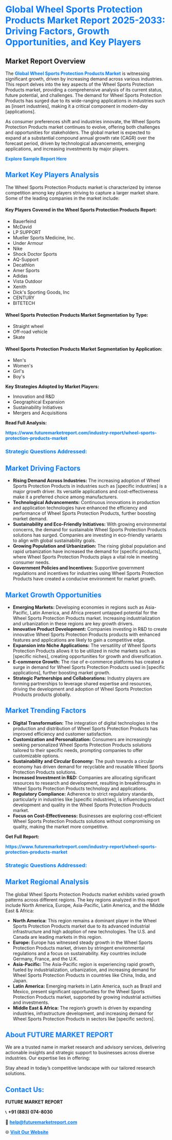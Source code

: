 <h1 style="color: #007BFF;">Global Wheel Sports Protection Products Market Report 2025-2033: Driving Factors, Growth Opportunities, and Key Players</h1>

<section id="overview">
<h2>Market Report Overview</h2>
<p>The <a href="https://www.futuremarketreport.com/industry-report/wheel-sports-protection-products-market" style="color: #007BFF; text-decoration: none;"><strong>Global Wheel Sports Protection Products Market</strong></a> is witnessing significant growth, driven by increasing demand across various industries. This report delves into the key aspects of the Wheel Sports Protection Products market, providing a comprehensive analysis of its current status, future potential, and challenges. The demand for Wheel Sports Protection Products has surged due to its wide-ranging applications in industries such as [insert industries], making it a critical component in modern-day [applications].</p>
<p>As consumer preferences shift and industries innovate, the Wheel Sports Protection Products market continues to evolve, offering both challenges and opportunities for stakeholders. The global market is expected to expand at a substantial compound annual growth rate (CAGR) over the forecast period, driven by technological advancements, emerging applications, and increasing investments by major players.</p>
</section>

<section id="overview">
<p><a href="https://www.futuremarketreport.com/request-sample/reportId=43199" style="color: #007BFF; text-decoration: none;"><strong>Explore Sample Report Here</strong></a></p>
</section>

<section id="key-players">
<h2 style="color: #007BFF;">Market Key Players Analysis</h2>
<p>The Wheel Sports Protection Products market is characterized by intense competition among key players striving to capture a larger market share. Some of the leading companies in the market include:</p>
<h4>Key Players Covered in the Wheel Sports Protection Products Report:</h4>
<ul><li>Bauerfeind</li><li>McDavid</li><li>LP SUPPORT</li><li>Mueller Sports Medicine, Inc.</li><li>Under Armour</li><li>Nike</li><li>Shock Doctor Sports</li><li>AQ-Support</li><li>Decathlon</li><li>Amer Sports</li><li>Adidas</li><li>Vista Outdoor</li><li>Xenith</li><li>Dick&#039;s Sporting Goods, Inc</li><li>CENTURY</li><li>BITETECH</li></ul>
<h4>Wheel Sports Protection Products Market Segmentation by Type:</h4>
<ul><li>Straight wheel</li><li>Off-road vehicle</li><li>Skate</li></ul>

<h4>Wheel Sports Protection Products Market Segmentation by Application:</h4>
<ul><li>Men&#039;s</li><li>Women&#039;s</li><li>Girl&#039;s</li><li>Boy&#039;s</li></ul>
<p><strong>Key Strategies Adopted by Market Players:</strong></p>
<ul>
<li>Innovation and R&D</li>
<li>Geographical Expansion</li>
<li>Sustainability Initiatives</li>
<li>Mergers and Acquisitions</li>
</ul>
</section>

<section>
<p><strong>Read Full Analysis: </strong></p><a href="https://www.futuremarketreport.com/industry-report/wheel-sports-protection-products-market" style="color: #007BFF; text-decoration: none;"><strong>https://www.futuremarketreport.com/industry-report/wheel-sports-protection-products-market</strong></a>
<h3 style="color: #007BFF;">Strategic Questions Addressed:</h3>
</section>

<section id="driving-factors">
<h2 style="color: #007BFF;">Market Driving Factors</h2>
<ul>
<li><strong>Rising Demand Across Industries:</strong> The increasing adoption of Wheel Sports Protection Products in industries such as [specific industries] is a major growth driver. Its versatile applications and cost-effectiveness make it a preferred choice among manufacturers.</li>
<li><strong>Technological Advancements:</strong> Continuous innovations in production and application technologies have enhanced the efficiency and performance of Wheel Sports Protection Products, further boosting market demand.</li>
<li><strong>Sustainability and Eco-Friendly Initiatives:</strong> With growing environmental concerns, the demand for sustainable Wheel Sports Protection Products solutions has surged. Companies are investing in eco-friendly variants to align with global sustainability goals.</li>
<li><strong>Growing Population and Urbanization:</strong> The rising global population and rapid urbanization have increased the demand for [specific products], where Wheel Sports Protection Products plays a vital role in meeting consumer needs.</li>
<li><strong>Government Policies and Incentives:</strong> Supportive government regulations and incentives for industries using Wheel Sports Protection Products have created a conducive environment for market growth.</li>
</ul>
</section>

<section id="growth-opportunities">
<h2 style="color: #007BFF;">Market Growth Opportunities</h2>
<ul>
<li><strong>Emerging Markets:</strong> Developing economies in regions such as Asia-Pacific, Latin America, and Africa present untapped potential for the Wheel Sports Protection Products market. Increasing industrialization and urbanization in these regions are key growth drivers.</li>
<li><strong>Innovative Product Development:</strong> Companies investing in R&D to create innovative Wheel Sports Protection Products products with enhanced features and applications are likely to gain a competitive edge.</li>
<li><strong>Expansion into Niche Applications:</strong> The versatility of Wheel Sports Protection Products allows it to be utilized in niche markets such as [specific niches], creating opportunities for growth and diversification.</li>
<li><strong>E-commerce Growth:</strong> The rise of e-commerce platforms has created a surge in demand for Wheel Sports Protection Products used in [specific applications], further boosting market growth.</li>
<li><strong>Strategic Partnerships and Collaborations:</strong> Industry players are forming partnerships to leverage shared expertise and resources, driving the development and adoption of Wheel Sports Protection Products products globally.</li>
</ul>
</section>

<section id="trending-factors">
<h2 style="color: #007BFF;">Market Trending Factors</h2>
<ul>
<li><strong>Digital Transformation:</strong> The integration of digital technologies in the production and distribution of Wheel Sports Protection Products has improved efficiency and customer satisfaction.</li>
<li><strong>Customization and Personalization:</strong> Consumers are increasingly seeking personalized Wheel Sports Protection Products solutions tailored to their specific needs, prompting companies to offer customizable options.</li>
<li><strong>Sustainability and Circular Economy:</strong> The push towards a circular economy has driven demand for recyclable and reusable Wheel Sports Protection Products solutions.</li>
<li><strong>Increased Investment in R&D:</strong> Companies are allocating significant resources to research and development, resulting in breakthroughs in Wheel Sports Protection Products technology and applications.</li>
<li><strong>Regulatory Compliance:</strong> Adherence to strict regulatory standards, particularly in industries like [specific industries], is influencing product development and quality in the Wheel Sports Protection Products market.</li>
<li><strong>Focus on Cost-Effectiveness:</strong> Businesses are exploring cost-efficient Wheel Sports Protection Products solutions without compromising on quality, making the market more competitive.</li>
</ul>
</section>

<section>
<p><strong>Get Full Report: </strong></p><a href="https://www.futuremarketreport.com/industry-report/wheel-sports-protection-products-market" style="color: #007BFF; text-decoration: none;"><strong>https://www.futuremarketreport.com/industry-report/wheel-sports-protection-products-market</strong></a>
<h3 style="color: #007BFF;">Strategic Questions Addressed:</h3>
</section>


<section id="regional-analysis">
<h2 style="color: #007BFF;">Market Regional Analysis</h2>
<p>The global Wheel Sports Protection Products market exhibits varied growth patterns across different regions. The key regions analyzed in this report include North America, Europe, Asia-Pacific, Latin America, and the Middle East & Africa:</p>
<ul>
<li><strong>North America:</strong> This region remains a dominant player in the Wheel Sports Protection Products market due to its advanced industrial infrastructure and high adoption of new technologies. The U.S. and Canada are leading markets in this region.</li>
<li><strong>Europe:</strong> Europe has witnessed steady growth in the Wheel Sports Protection Products market, driven by stringent environmental regulations and a focus on sustainability. Key countries include Germany, France, and the U.K.</li>
<li><strong>Asia-Pacific:</strong> The Asia-Pacific region is experiencing rapid growth, fueled by industrialization, urbanization, and increasing demand for Wheel Sports Protection Products in countries like China, India, and Japan.</li>
<li><strong>Latin America:</strong> Emerging markets in Latin America, such as Brazil and Mexico, present significant opportunities for the Wheel Sports Protection Products market, supported by growing industrial activities and investments.</li>
<li><strong>Middle East & Africa:</strong> The region’s growth is driven by expanding industries, infrastructure development, and increasing demand for Wheel Sports Protection Products in sectors like [specific sectors].</li>
</ul>
</section>

<footer>
<h2 style="color: #007BFF;">About FUTURE MARKET REPORT</h2>
<p>We are a trusted name in market research and advisory services, delivering actionable insights and strategic support to businesses across diverse industries. Our expertise lies in offering:</p>

<p>Stay ahead in today’s competitive landscape with our tailored research solutions.</p>

<h2 style="color: #007BFF;">Contact Us:</h2>
<p><strong>FUTURE MARKET REPORT</strong></p>
<p>📞 <strong>+91 (883) 074-8030</strong></p>
<p>📧 <strong><a href="mailto:help@futuremarketreport.com" style="color: #007BFF;">help@futuremarketreport.com</a></strong></p>
<p>🌐 <strong><a href="https://www.futuremarketreport.com/" style="color: #007BFF;">Visit Our Website</a></strong></p>
</footer>